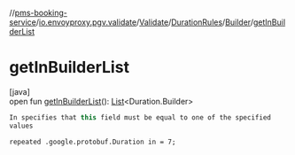 //[pms-booking-service](../../../../../index.md)/[io.envoyproxy.pgv.validate](../../../index.md)/[Validate](../../index.md)/[DurationRules](../index.md)/[Builder](index.md)/[getInBuilderList](get-in-builder-list.md)

# getInBuilderList

[java]\
open fun [getInBuilderList](get-in-builder-list.md)(): [List](https://docs.oracle.com/en/java/javase/23/docs/api/java.base/java/util/List.html)&lt;Duration.Builder&gt;

```kotlin
In specifies that this field must be equal to one of the specified
values

```
`repeated .google.protobuf.Duration in = 7;`